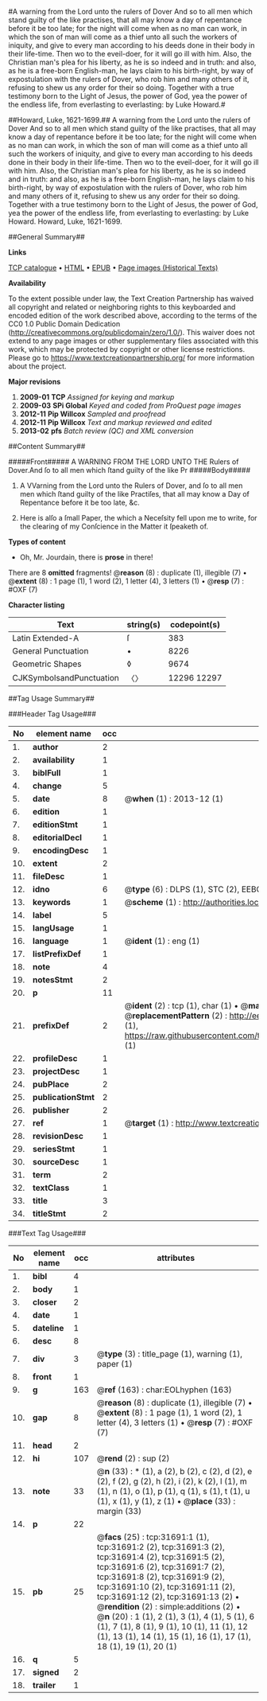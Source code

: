 #A warning from the Lord unto the rulers of Dover And so to all men which stand guilty of the like practises, that all may know a day of repentance before it be too late; for the night will come when as no man can work, in which the son of man will come as a thief unto all such the workers of iniquity, and give to every man according to his deeds done in their body in their life-time. Then wo to the eveil-doer, for it will go ill with him. Also, the Christian man's plea for his liberty, as he is so indeed and in truth: and also, as he is a free-born English-man, he lays claim to his birth-right, by way of expostulation with the rulers of Dover, who rob him and many others of it, refusing to shew us any order for their so doing. Together with a true testimony born to the Light of Jesus, the power of God, yea the power of the endless life, from everlasting to everlasting: by Luke Howard.#

##Howard, Luke, 1621-1699.##
A warning from the Lord unto the rulers of Dover And so to all men which stand guilty of the like practises, that all may know a day of repentance before it be too late; for the night will come when as no man can work, in which the son of man will come as a thief unto all such the workers of iniquity, and give to every man according to his deeds done in their body in their life-time. Then wo to the eveil-doer, for it will go ill with him. Also, the Christian man's plea for his liberty, as he is so indeed and in truth: and also, as he is a free-born English-man, he lays claim to his birth-right, by way of expostulation with the rulers of Dover, who rob him and many others of it, refusing to shew us any order for their so doing. Together with a true testimony born to the Light of Jesus, the power of God, yea the power of the endless life, from everlasting to everlasting: by Luke Howard.
Howard, Luke, 1621-1699.

##General Summary##

**Links**

[TCP catalogue](http://www.ota.ox.ac.uk/tcp/)  • 
[HTML](http://tei.it.ox.ac.uk/tcp/Texts-HTML/free/A44/A44640.html)  • 
[EPUB](http://tei.it.ox.ac.uk/tcp/Texts-EPUB/free/A44/A44640.epub) • 
[Page images (Historical Texts)](https://historicaltexts.jisc.ac.uk/eebo-99827274e)

**Availability**

To the extent possible under law, the Text Creation Partnership has waived all copyright and related or neighboring rights to this keyboarded and encoded edition of the work described above, according to the terms of the CC0 1.0 Public Domain Dedication (http://creativecommons.org/publicdomain/zero/1.0/). This waiver does not extend to any page images or other supplementary files associated with this work, which may be protected by copyright or other license restrictions. Please go to https://www.textcreationpartnership.org/ for more information about the project.

**Major revisions**

1. __2009-01__ __TCP__ *Assigned for keying and markup*
1. __2009-03__ __SPi Global__ *Keyed and coded from ProQuest page images*
1. __2012-11__ __Pip Willcox__ *Sampled and proofread*
1. __2012-11__ __Pip Willcox__ *Text and markup reviewed and edited*
1. __2013-02__ __pfs__ *Batch review (QC) and XML conversion*

##Content Summary##

#####Front#####
A WARNING FROM THE LORD UNTO THE Rulers of Dover.And ſo to all men which ſtand guilty of the like Pr
#####Body#####

1. A VVarning from the Lord unto the Rulers of Dover, and ſo to all men men which ſtand guilty of the like Practiſes, that all may know a Day of Repentance before it be too late, &c.

1. Here is alſo a ſmall Paper, the which a Neceſsity fell upon me to write, for the clearing of my Conſcience in the Matter it ſpeaketh of.

**Types of content**

  * Oh, Mr. Jourdain, there is **prose** in there!

There are 8 **omitted** fragments! 
 @__reason__ (8) : duplicate (1), illegible (7)  •  @__extent__ (8) : 1 page (1), 1 word (2), 1 letter (4), 3 letters (1)  •  @__resp__ (7) : #OXF (7)

**Character listing**


|Text|string(s)|codepoint(s)|
|---|---|---|
|Latin Extended-A|ſ|383|
|General Punctuation|•|8226|
|Geometric Shapes|◊|9674|
|CJKSymbolsandPunctuation|〈〉|12296 12297|

##Tag Usage Summary##

###Header Tag Usage###

|No|element name|occ|attributes|
|---|---|---|---|
|1.|__author__|2||
|2.|__availability__|1||
|3.|__biblFull__|1||
|4.|__change__|5||
|5.|__date__|8| @__when__ (1) : 2013-12 (1)|
|6.|__edition__|1||
|7.|__editionStmt__|1||
|8.|__editorialDecl__|1||
|9.|__encodingDesc__|1||
|10.|__extent__|2||
|11.|__fileDesc__|1||
|12.|__idno__|6| @__type__ (6) : DLPS (1), STC (2), EEBO-CITATION (1), PROQUEST (1), VID (1)|
|13.|__keywords__|1| @__scheme__ (1) : http://authorities.loc.gov/ (1)|
|14.|__label__|5||
|15.|__langUsage__|1||
|16.|__language__|1| @__ident__ (1) : eng (1)|
|17.|__listPrefixDef__|1||
|18.|__note__|4||
|19.|__notesStmt__|2||
|20.|__p__|11||
|21.|__prefixDef__|2| @__ident__ (2) : tcp (1), char (1)  •  @__matchPattern__ (2) : ([0-9\-]+):([0-9IVX]+) (1), (.+) (1)  •  @__replacementPattern__ (2) : http://eebo.chadwyck.com/downloadtiff?vid=$1&page=$2 (1), https://raw.githubusercontent.com/textcreationpartnership/Texts/master/tcpchars.xml#$1 (1)|
|22.|__profileDesc__|1||
|23.|__projectDesc__|1||
|24.|__pubPlace__|2||
|25.|__publicationStmt__|2||
|26.|__publisher__|2||
|27.|__ref__|1| @__target__ (1) : http://www.textcreationpartnership.org/docs/. (1)|
|28.|__revisionDesc__|1||
|29.|__seriesStmt__|1||
|30.|__sourceDesc__|1||
|31.|__term__|2||
|32.|__textClass__|1||
|33.|__title__|3||
|34.|__titleStmt__|2||


###Text Tag Usage###

|No|element name|occ|attributes|
|---|---|---|---|
|1.|__bibl__|4||
|2.|__body__|1||
|3.|__closer__|2||
|4.|__date__|1||
|5.|__dateline__|1||
|6.|__desc__|8||
|7.|__div__|3| @__type__ (3) : title_page (1), warning (1), paper (1)|
|8.|__front__|1||
|9.|__g__|163| @__ref__ (163) : char:EOLhyphen (163)|
|10.|__gap__|8| @__reason__ (8) : duplicate (1), illegible (7)  •  @__extent__ (8) : 1 page (1), 1 word (2), 1 letter (4), 3 letters (1)  •  @__resp__ (7) : #OXF (7)|
|11.|__head__|2||
|12.|__hi__|107| @__rend__ (2) : sup (2)|
|13.|__note__|33| @__n__ (33) : * (1), a (2), b (2), c (2), d (2), e (2), f (2), g (2), h (2), i (2), k (2), l (1), m (1), n (1), o (1), p (1), q (1), s (1), t (1), u (1), x (1), y (1), z (1)  •  @__place__ (33) : margin (33)|
|14.|__p__|22||
|15.|__pb__|25| @__facs__ (25) : tcp:31691:1 (1), tcp:31691:2 (2), tcp:31691:3 (2), tcp:31691:4 (2), tcp:31691:5 (2), tcp:31691:6 (2), tcp:31691:7 (2), tcp:31691:8 (2), tcp:31691:9 (2), tcp:31691:10 (2), tcp:31691:11 (2), tcp:31691:12 (2), tcp:31691:13 (2)  •  @__rendition__ (2) : simple:additions (2)  •  @__n__ (20) : 1 (1), 2 (1), 3 (1), 4 (1), 5 (1), 6 (1), 7 (1), 8 (1), 9 (1), 10 (1), 11 (1), 12 (1), 13 (1), 14 (1), 15 (1), 16 (1), 17 (1), 18 (1), 19 (1), 20 (1)|
|16.|__q__|5||
|17.|__signed__|2||
|18.|__trailer__|1||
